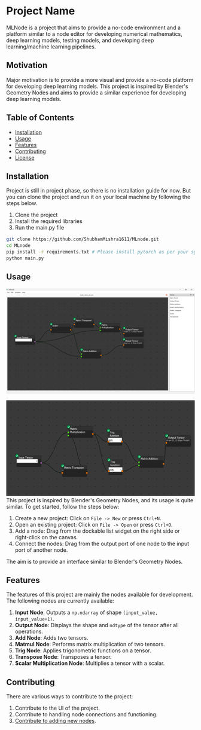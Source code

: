 # Project Name

MLNode is a project that aims to provide a no-code environment and a platform similar to a node editor for developing numerical mathematics, deep learning models, testing models, and developing deep learning/machine learning pipelines.
## Motivation

Major motivation is to provide a more visual and provide a no-code platform for developing deep learning models. This project is inspired by Blender's Geometry Nodes and aims to provide a similar experience for developing deep learning models.

## Table of Contents

- [Installation](#installation)
- [Usage](#usage)
- [Features](#features)
- [Contributing](#contributing)
- [License](#license)

## Installation

Project is still in project phase, so there is no installation guide for now. But you can clone the project and run it on your local machine by following the steps below.

1. Clone the project
2. Install the required libraries
3. Run the main.py file

```sh
git clone https://github.com/ShubhamMishra1611/MLnode.git
cd MLnode
pip install -r requirements.txt # Please install pytorch as per your system configuration
python main.py
```
## Usage

![svg](https://github.com/ShubhamMishra1611/MLnode/blob/2caed06ef23eff291d53d32d13c60c97ec44f127/res/Simple_matrix_calc.png)

![svg](https://github.com/ShubhamMishra1611/MLnode/blob/2caed06ef23eff291d53d32d13c60c97ec44f127/res/Simple_trig.png)
This project is inspired by Blender's Geometry Nodes, and its usage is quite similar. To get started, follow the steps below:

1. Create a new project: Click on `File -> New` or press `Ctrl+N`.
2. Open an existing project: Click on `File -> Open` or press `Ctrl+O`.
3. Add a node: Drag from the dockable list widget on the right side or right-click on the canvas.
4. Connect the nodes: Drag from the output port of one node to the input port of another node.

The aim is to provide an interface similar to Blender's Geometry Nodes.

## Features

The features of this project are mainly the nodes available for development. The following nodes are currently available:

1. **Input Node**: Outputs a `np.ndarray` of shape `(input_value, input_value+1)`.
2. **Output Node**: Displays the shape and `ndtype` of the tensor after all operations.
3. **Add Node**: Adds two tensors.
4. **Matmul Node**: Performs matrix multiplication of two tensors.
5. **Trig Node**: Applies trigonometric functions on a tensor.
6. **Transpose Node**: Transposes a tensor.
7. **Scalar Multiplication Node**: Multiplies a tensor with a scalar.

## Contributing

There are various ways to contribute to the project:

1. Contribute to the UI of the project.
2. Contribute to handling node connections and functioning.
3. [Contribute to adding new nodes](https://github.com/ShubhamMishra1611/MLnode/tree/898a2a794ac8b970090046d4a2d15dbacc407a42/MLnodes_nodes).

